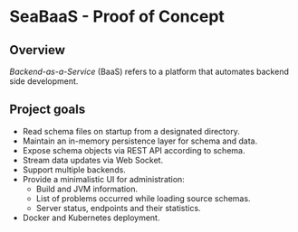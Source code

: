 # SeaBaaS - Proof of Concept

## Overview

_Backend-as-a-Service_ (BaaS) refers to a platform that automates 
backend side development.

## Project goals
 
 * Read schema files on startup from a designated directory.
 * Maintain an in-memory persistence layer for schema and data.
 * Expose schema objects via REST API according to schema.
 * Stream data updates via Web Socket.
 * Support multiple backends.
 * Provide a minimalistic UI for administration:
   * Build and JVM information.
   * List of problems occurred while loading source schemas.
   * Server status, endpoints and their statistics.
 * Docker and Kubernetes deployment.